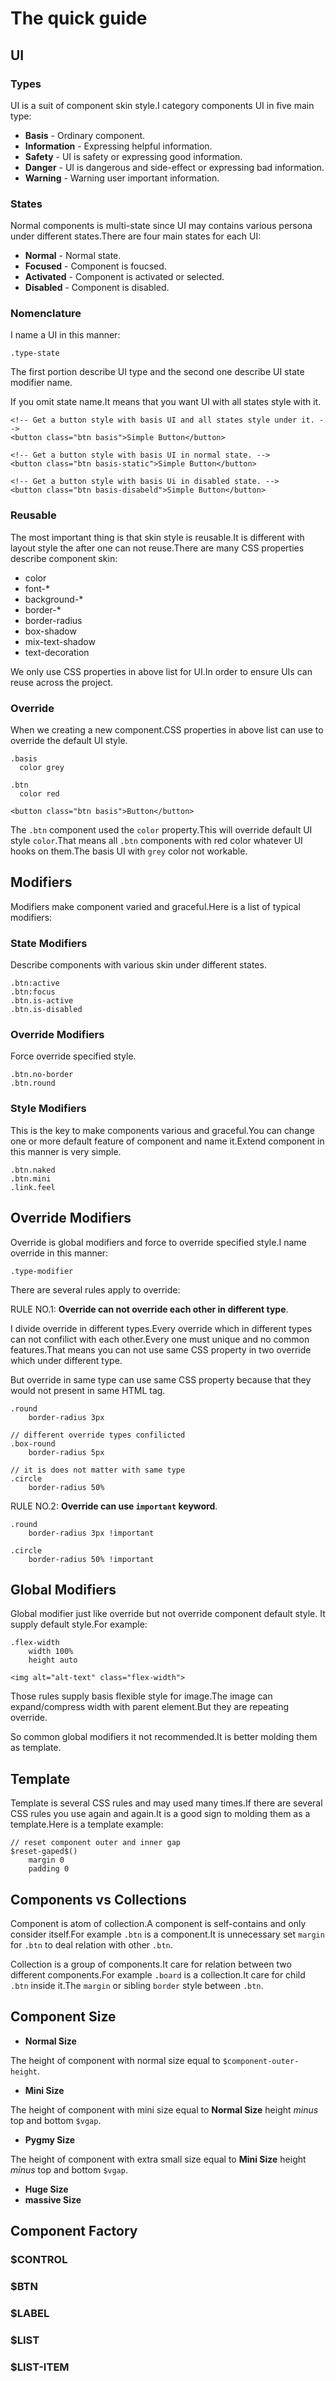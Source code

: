 The quick guide
=====

## UI

### Types

UI is a suit of component skin style.I category components UI in five main type:

+ **Basis** - Ordinary component.
+ **Information** - Expressing helpful information.
+ **Safety** - UI is safety or expressing good information.
+ **Danger** - UI is dangerous and side-effect or expressing bad information.
+ **Warning** - Warning user important information.

### States

Normal components is multi-state since UI may contains various persona under different states.There are four main states for each UI:

+ **Normal** - Normal state.
+ **Focused** - Component is foucsed.
+ **Activated** - Component is activated or selected.
+ **Disabled** - Component is disabled.

### Nomenclature

I name a UI in this manner:

    .type-state

The first portion describe UI type and the second one describe UI state modifier name.

If you omit state name.It means that you want UI with all states style with it.

    <!-- Get a button style with basis UI and all states style under it. -->
    <button class="btn basis">Simple Button</button>

    <!-- Get a button style with basis UI in normal state. -->
    <button class="btn basis-static">Simple Button</button>

    <!-- Get a button style with basis Ui in disabled state. -->
    <button class="btn basis-disabeld">Simple Button</button>

### Reusable

The most important thing is that skin style is reusable.It is different with
  layout style the after one can not reuse.There are many CSS properties
describe component skin:

+ color
+ font-*
+ background-*
+ border-*
+ border-radius
+ box-shadow
+ mix-text-shadow
+ text-decoration

We only use CSS properties in above list for UI.In order to ensure UIs
can reuse across the project.

### Override

When we creating a new component.CSS properties in above list can use to
override the default UI style.

    .basis
      color grey

    .btn
      color red

    <button class="btn basis">Button</button>

The `.btn` component used the `color` property.This will override default UI
style `color`.That means all `.btn` components with red color whatever UI hooks on them.The basis UI with `grey` color not workable.

## Modifiers

Modifiers make component varied and graceful.Here is a list of typical
modifiers:

### State Modifiers

Describe components with various skin under different states.

    .btn:active
    .btn:focus
    .btn.is-active
    .btn.is-disabled

### Override Modifiers

Force override specified style.

    .btn.no-border
    .btn.round

### Style Modifiers

This is the key to make components various and graceful.You can change one or more default feature of component and name it.Extend component in this manner is very simple.

    .btn.naked
    .btn.mini
    .link.feel

## Override Modifiers

Override is global modifiers and force to override specified style.I name override in this manner:

    .type-modifier

There are several rules apply to override:

RULE NO.1: **Override can not override each other in different type**.

I divide override in different types.Every override which in different types can not confilict with each other.Every one must unique and no common features.That means you can not use same CSS property in two override which under different type.

But override in same type can use same CSS property because that they would not present in same HTML tag.

    .round
        border-radius 3px

    // different override types confilicted
    .box-round
        border-radius 5px

    // it is does not matter with same type
    .circle
        border-radius 50%

RULE NO.2: **Override can use `important` keyword**.

    .round
        border-radius 3px !important

    .circle
        border-radius 50% !important

## Global Modifiers

Global modifier just like override but not override component default
style. It supply default style.For example:

    .flex-width
        width 100%
        height auto

    <img alt="alt-text" class="flex-width">

Those rules supply basis flexible style for image.The image can
expand/compress width with parent element.But they are repeating override.

So common global modifiers it not recommended.It is better molding
them as template.

## Template

Template is several CSS rules and may used many times.If there are several CSS rules you
use again and again.It is a good sign to molding them as a template.Here is a
template example:

    // reset component outer and inner gap
    $reset-gaped$()
        margin 0
        padding 0

## Components vs Collections

Component is atom of collection.A component is self-contains and only consider
itself.For example `.btn` is a component.It is
unnecessary set `margin` for `.btn` to deal relation with other `.btn`.

Collection is a group of components.It care for relation between two different
components.For example `.board` is a collection.It care for child `.btn` inside
it.The `margin` or sibling `border` style between `.btn`.

## Component Size

+ **Normal Size**

The height of component with normal size equal to `$component-outer-height`.

+ **Mini Size**

The height of component with mini size equal to **Normal Size** height *minus* top and bottom `$vgap`.

+ **Pygmy Size**

The height of component with extra small size equal to **Mini Size** height *minus* top and bottom `$vgap`.

+ **Huge Size**
+ **massive Size**

## Component Factory

### $CONTROL

### $BTN

### $LABEL

### $LIST

### $LIST-ITEM
